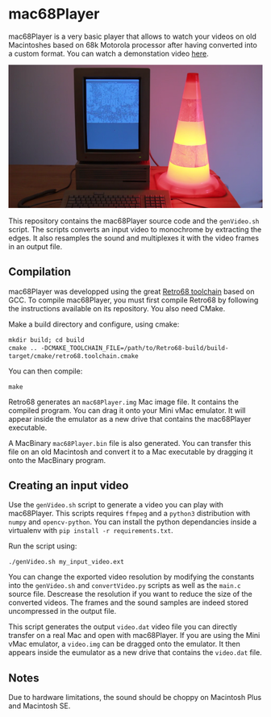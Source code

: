 # mac68Player

mac68Player is a very basic player that allows to watch your videos on old Macintoshes based on 68k Motorola processor
after having converted into a custom format.
You can watch a demonstation video [here](https://www.youtube.com/watch?v=EPGhH5Oy9PE).

![Macintosh IIcx displaying the Big Buck Bunny video](images/demo.png)

This repository contains the mac68Player source code and the `genVideo.sh` script.
The scripts converts an input video to monochrome by extracting the edges.
It also resamples the sound and multiplexes it with the video frames in an output file.

## Compilation

mac68Player was developped using the great [Retro68 toolchain](https://github.com/autc04/Retro68) based on GCC.
To compile mac68Player, you must first compile Retro68 by following the instructions available on its repository.
You also need CMake.

Make a build directory and configure, using cmake:
```
mkdir build; cd build
cmake .. -DCMAKE_TOOLCHAIN_FILE=/path/to/Retro68-build/build-target/cmake/retro68.toolchain.cmake
```

You can then compile:
```
make
```

Retro68 generates an `mac68Player.img` Mac image file.
It contains the compiled program. You can drag it onto your Mini vMac emulator.
It will appear inside the emulator as a new drive that contains the mac68Player executable.

A MacBinary `mac68Player.bin` file is also generated. You can transfer this file on an old Macintosh and convert it to a Mac
executable by dragging it onto the MacBinary program.

## Creating an input video

Use the `genVideo.sh` script to generate a video you can play with mac68Player.
This scripts requires `ffmpeg` and a `python3` distribution with `numpy` and `opencv-python`.
You can install the python dependancies inside a virtualenv with `pip install -r requirements.txt`.

Run the script using:
```
./genVideo.sh my_input_video.ext
```

You can change the exported video resolution by modifying the constants into the `genVideo.sh` and `convertVideo.py` scripts
as well as the `main.c` source file. Descrease the resolution if you want to reduce the size of the converted videos.
The frames and the sound samples are indeed stored uncompressed in the output file.

This script generates the output `video.dat` video file you can directly transfer on a real Mac and open with mac68Player.
If you are using the Mini vMac emulator, a `video.img` can be dragged onto the emulator.
It then appears inside the eumulator as a new drive that contains the `video.dat` file.

## Notes

Due to hardware limitations, the sound should be choppy on Macintosh Plus and Macintosh SE.
